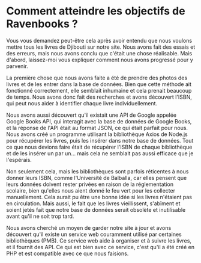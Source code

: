# Comment atteindre les objectifs de Ravenbooks ?

Vous vous demandez peut-être cela après avoir entendu que nous voulons mettre tous les livres de Djibouti sur notre site. Nous avons fait des essais et des erreurs, mais nous avons conclu que c'était une chose réalisable. Mais d'abord, laissez-moi vous expliquer comment nous avons progressé pour y parvenir.

La première chose que nous avons faite a été de prendre des photos des livres et de les entrer dans la base de données. Bien que cette méthode ait fonctionné correctement, elle semblait inhumaine et cela prenait beaucoup de temps. Nous avons donc fait des recherches et avons découvert l'ISBN, qui peut nous aider à identifier chaque livre individuellement.

Nous avons aussi découvert qu'il existait une API de Google appelée Google Books API, qui interagit avec la base de données de Google Books, et la réponse de l'API était au format JSON, ce qui était parfait pour nous. Nous avons créé un programme utilisant la bibliothèque Axios de Node.js pour récupérer les livres, puis les insérer dans notre base de données. Tout ce que nous devions faire était de récupérer l'ISBN de chaque bibliothèque et de les insérer un par un... mais cela ne semblait pas aussi efficace que je l'espérais.

Non seulement cela, mais les bibliothèques sont parfois réticentes à nous donner leurs ISBN, comme l'Université de Balballa, car elles pensent que leurs données doivent rester privées en raison de la réglementation scolaire, bien qu'elles nous aient donné le feu vert pour les collecter manuellement. Cela aurait pu être une bonne idée si les livres n'étaient pas en circulation. Mais aussi, le fait que les livres vieillissent, s'abîment et soient jetés fait que notre base de données serait obsolète et inutilisable avant qu'il ne soit trop tard.

Nous avons cherché un moyen de garder notre site à jour et avons découvert qu'il existe un service web couramment utilisé par certaines bibliothèques (PMB). Ce service web aide à organiser et à suivre les livres, et il fournit des API. Ce qui est bien avec ce service, c'est qu'il a été créé en PHP et est compatible avec ce que nous faisions.
